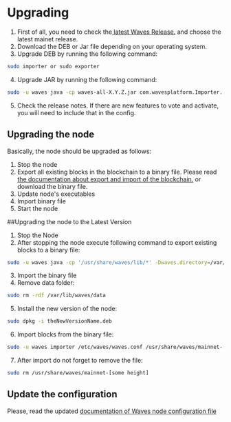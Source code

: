 # Upgrading
1. First of all, you need to check the[ latest Waves Release.](https://github.com/wavesplatform/Waves/releases) and choose the latest mainet release.
2. Download the DEB or Jar file depending on your operating system.
3. Upgrade DEB by running the following command:
```bash
sudo importer or sudo exporter
```
4. Upgrade JAR by running the following command:
```bash
sudo -u waves java -cp waves-all-X.Y.Z.jar com.wavesplatform.Importer... / ... Exporter ...
```
5. Check the release notes. If there are new features to vote and activate, you will need to include that in the config.

## Upgrading the node
Basically, the node should be upgraded as follows:
1. Stop the node
2. Export all existing blocks in the blockchain to a binary file. Please read [the documentation about export and import of the blockchain.](/waves-full-node/export-and-import-from-the-blockchain.md) or download the binary file.
3. Update node's executables
4. Import binary file
5. Start the node

##Upgrading the node to the Latest Version
1. Stop the Node
2. After stopping the node execute following command to export existing blocks to a binary file:
```bash
sudo -u waves java -cp '/usr/share/waves/lib/*' -Dwaves.directory=/var/lib/waves com.wavesplatform.Exporter /etc/waves/waves.conf /usr/share/waves/mainnet
```
3. Import the binary file
4. Remove data folder:
```bash
sudo rm -rdf /var/lib/waves/data
```
5. Install the new version of the node:
```bash
sudo dpkg -i theNewVersionName.deb
```
6. Import blocks from the binary file:
```bash
sudo -u waves importer /etc/waves/waves.conf /usr/share/waves/mainnet-[some height]
```
7. After import do not forget to remove the file:
```bash
sudo rm /usr/share/waves/mainnet-[some height]
```

## Update the configuration

Please, read the updated [documentation of Waves node configuration file](/waves-full-node/how-to-configure-a-node.md)
